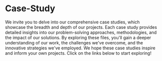 # Case-Study
  We invite you to delve into our comprehensive case studies, which showcase the breadth and depth of our projects. Each case study provides detailed insights into our problem-solving approaches, methodologies, and the impact of our solutions. By exploring these files, you'll gain a deeper understanding of our work, the challenges we've overcome, and the innovative strategies we've employed. We hope these case studies inspire and inform your own projects. Click on the links below to start exploring!
